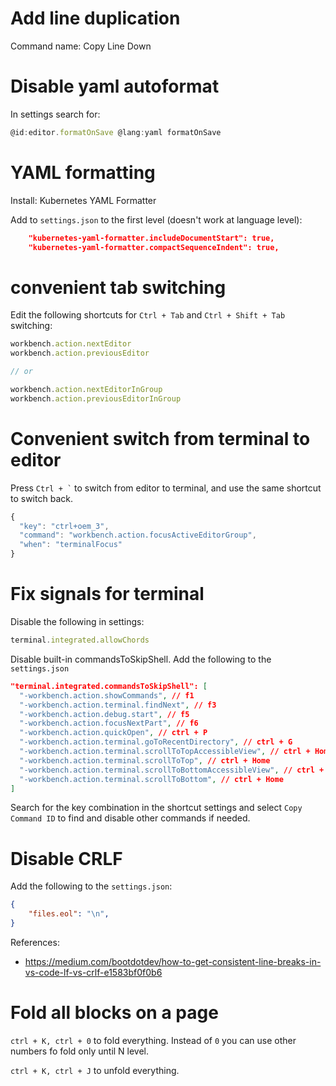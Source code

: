 
# Add line duplication

Command name: Copy Line Down

# Disable yaml autoformat

In settings search for:
```js
@id:editor.formatOnSave @lang:yaml formatOnSave
```

# YAML formatting

Install: Kubernetes YAML Formatter

Add to `settings.json` to the first level (doesn't work at language level):

```json
    "kubernetes-yaml-formatter.includeDocumentStart": true,
    "kubernetes-yaml-formatter.compactSequenceIndent": true,
```

# convenient tab switching

Edit the following shortcuts for `Ctrl + Tab` and `Ctrl + Shift + Tab` switching:

```js
workbench.action.nextEditor
workbench.action.previousEditor

// or

workbench.action.nextEditorInGroup
workbench.action.previousEditorInGroup
```

# Convenient switch from terminal to editor

Press `` Ctrl + ` `` to switch from editor to terminal,
and use the same shortcut to switch back.

```js
{
  "key": "ctrl+oem_3",
  "command": "workbench.action.focusActiveEditorGroup",
  "when": "terminalFocus"
}
```

# Fix signals for terminal

Disable the following in settings:

```js
terminal.integrated.allowChords
```

Disable built-in commandsToSkipShell.
Add the following to the `settings.json`

```json
"terminal.integrated.commandsToSkipShell": [
  "-workbench.action.showCommands", // f1
  "-workbench.action.terminal.findNext", // f3
  "-workbench.action.debug.start", // f5
  "-workbench.action.focusNextPart", // f6
  "-workbench.action.quickOpen", // ctrl + P
  "-workbench.action.terminal.goToRecentDirectory", // ctrl + G
  "-workbench.action.terminal.scrollToTopAccessibleView", // ctrl + Home
  "-workbench.action.terminal.scrollToTop", // ctrl + Home
  "-workbench.action.terminal.scrollToBottomAccessibleView", // ctrl + Home
  "-workbench.action.terminal.scrollToBottom", // ctrl + Home
]
```

Search for the key combination in the shortcut settings
and select `Copy Command ID` to find and disable other commands if needed.

# Disable CRLF

Add the following to the `settings.json`:

```json
{
    "files.eol": "\n",
}
```

References:
- https://medium.com/bootdotdev/how-to-get-consistent-line-breaks-in-vs-code-lf-vs-crlf-e1583bf0f0b6

# Fold all blocks on a page

`ctrl + K, ctrl + 0` to fold everything.
Instead of `0` you can use other numbers fo fold only until N level.

`ctrl + K, ctrl + J` to unfold everything.
